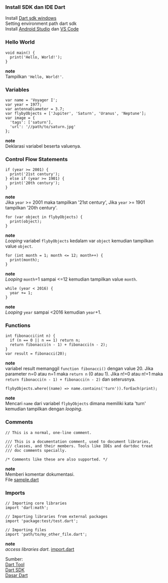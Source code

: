### Install SDK dan IDE Dart
Install [Dart sdk windows](https://dart.dev/get-dart)\
Setting environment path dart sdk\
Install [Android Studio](https://developer.android.com/studio) dan [VS Code](https://code.visualstudio.com/)
### Hello World
```
void main() {
  print('Hello, World!');
}
```
**note**\
Tampilkan `'Hello, World!'`.

### Variables
```
var name = 'Voyager I';
var year = 1977;
var antennaDiameter = 3.7;
var flybyObjects = ['Jupiter', 'Saturn', 'Uranus', 'Neptune'];
var image = {
  'tags': ['saturn'],
  'url': '//path/to/saturn.jpg'
};
```
**note**\
Deklarasi variabel beserta valuenya.

### Control Flow Statements
```
if (year >= 2001) {
  print('21st century');
} else if (year >= 1901) {
  print('20th century');
}
```
**note**\
Jika `year` >= 2001 maka tampilkan '21st century', Jika `year` >= 1901 tampilkan '20th century'.
```
for (var object in flybyObjects) {
  print(object);
}
```
**note**\
*Looping* variabel `flybyObjects` kedalam var `object` kemudian tampilkan value `object`.
```
for (int month = 1; month <= 12; month++) {
  print(month);
}
```
**note**\
*Looping* `month`=1 sampai <=12 kemudian tampilkan value `month`.
```
while (year < 2016) {
  year += 1;
}
```
**note**\
*Looping* `year` sampai <2016 kemudian `year`+1.

### Functions
```
int fibonacci(int n) {
  if (n == 0 || n == 1) return n;
  return fibonacci(n - 1) + fibonacci(n - 2);
}
var result = fibonacci(20);
```
**note**\
variabel result memanggil `function fibonacci()` dengan value 20. Jika parameter n=0 atau n=1 maka `return n` (0 atau 1). Jika n!=0 atau n!=1 maka `return fibonacci(n - 1) + fibonacci(n - 2)` dan seterusnya.
```
flybyObjects.where((name) => name.contains('turn')).forEach(print);
```
**note**\
Mencari `name` dari variabel `flybyObjects` dimana memiliki kata 'turn' kemudian tampilkan dengan *looping*.

### Comments
```
// This is a normal, one-line comment.

/// This is a documentation comment, used to document libraries,
/// classes, and their members. Tools like IDEs and dartdoc treat
/// doc comments specially.

/* Comments like these are also supported. */
```
**note**\
Memberi komentar dokumentasi.\
File [sample.dart](https://github.com/Fourthten/praxis-academy/blob/master/novice/01-01/latihan/sample.dart)

### Imports
```
// Importing core libraries
import 'dart:math';

// Importing libraries from external packages
import 'package:test/test.dart';

// Importing files
import 'path/to/my_other_file.dart';
```
**note**\
*access libraries dart*. [import.dart](https://github.com/Fourthten/praxis-academy/blob/master/novice/01-01/latihan/import.dart)

Sumber:\
[Dart Tool](https://dart.dev/tools)\
[Dart SDK](https://dart.dev/get-dart)\
[Dasar Dart](https://dart.dev/samples)